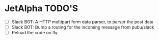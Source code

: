 # JetAlpha TODO'S

* [ ] Slack BOT: A HTTP multipart form data parser, to parser the post data
* [ ] Slack BOT: Bump a routing for the incoming message from pubu/slack
* [ ] Reload the code on fly
